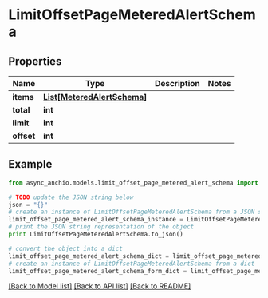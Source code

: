# LimitOffsetPageMeteredAlertSchema


## Properties

Name | Type | Description | Notes
------------ | ------------- | ------------- | -------------
**items** | [**List[MeteredAlertSchema]**](MeteredAlertSchema.md) |  | 
**total** | **int** |  | 
**limit** | **int** |  | 
**offset** | **int** |  | 

## Example

```python
from async_anchio.models.limit_offset_page_metered_alert_schema import LimitOffsetPageMeteredAlertSchema

# TODO update the JSON string below
json = "{}"
# create an instance of LimitOffsetPageMeteredAlertSchema from a JSON string
limit_offset_page_metered_alert_schema_instance = LimitOffsetPageMeteredAlertSchema.from_json(json)
# print the JSON string representation of the object
print LimitOffsetPageMeteredAlertSchema.to_json()

# convert the object into a dict
limit_offset_page_metered_alert_schema_dict = limit_offset_page_metered_alert_schema_instance.to_dict()
# create an instance of LimitOffsetPageMeteredAlertSchema from a dict
limit_offset_page_metered_alert_schema_form_dict = limit_offset_page_metered_alert_schema.from_dict(limit_offset_page_metered_alert_schema_dict)
```
[[Back to Model list]](../README.md#documentation-for-models) [[Back to API list]](../README.md#documentation-for-api-endpoints) [[Back to README]](../README.md)


